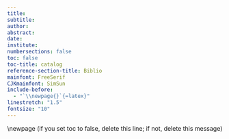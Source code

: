```yaml
---
title: 
subtitle: 
author: 
abstract: 
date: 
institute: 
numbersections: false
toc: false
toc-title: catalog
reference-section-title: Biblio
mainfont: FreeSerif
CJKmainfont: SimSun
include-before:
  - "`\\newpage{}`{=latex}"
linestretch: "1.5"
fontsize: "10"
---
```

\newpage (if you set toc to false, delete this line; if not, delete this message)